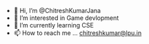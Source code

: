 - 👋 Hi, I’m @ChitreshKumarJana
- 👀 I’m interested in Game devlopment
- 🌱 I’m currently learning CSE
- 📫 How to reach me ... chitreshkumar@lpu.in

<!---
ChitreshKumarJana/ChitreshKumarJana is a ✨ special ✨ repository because its `README.md` (this file) appears on your GitHub profile.
You can click the Preview link to take a look at your changes.
--->
